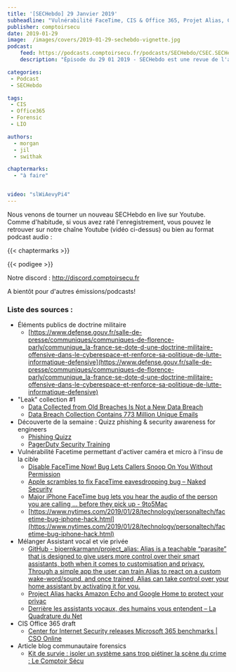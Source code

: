 ```yaml
---
title: '[SECHebdo] 29 Janvier 2019'
subheadline: "Vulnérabilité FaceTime, CIS & Office 365, Projet Alias, Collection #1: Megaleak?, Retex Forensic, Lutte informatique offensive, etc."
publisher: comptoirsecu
date: 2019-01-29
image:  /images/covers/2019-01-29-sechebdo-vignette.jpg
podcast:
    feed: https://podcasts.comptoirsecu.fr/podcasts/SECHebdo/CSEC.SECHebdo.2019-01-29.mp3
    description: "Épisode du 29 01 2019 - SECHebdo est une revue de l'actualité cybersécurité réalisée en live sur Youtube, généralement le mardi soir."

categories:
 - Podcast
 - SECHebdo

tags:
 - CIS
 - Office365
 - Forensic
 - LIO

authors:
  - morgan
  - jil
  - swithak

chaptermarks:
  - "à faire"


video: "slWiAevyPi4"
---
```


Nous venons de tourner un nouveau SECHebdo en live sur Youtube. Comme d'habitude, si vous avez raté l'enregistrement, vous pouvez le retrouver sur notre chaîne Youtube (vidéo ci-dessus) ou bien au format podcast audio :

{{< chaptermarks >}}

{{< podigee >}}

Notre discord : <http://discord.comptoirsecu.fr>

A bientôt pour d'autres émissions/podcasts!

### Liste des sources :

*  Éléments publics de doctrine militaire
	* [https://www.defense.gouv.fr/salle-de-presse/communiques/communiques-de-florence-parly/communique_la-france-se-dote-d-une-doctrine-militaire-offensive-dans-le-cyberespace-et-renforce-sa-politique-de-lutte-informatique-defensive](https://www.defense.gouv.fr/salle-de-presse/communiques/communiques-de-florence-parly/communique_la-france-se-dote-d-une-doctrine-militaire-offensive-dans-le-cyberespace-et-renforce-sa-politique-de-lutte-informatique-defensive)
*  "Leak" collection #1
	* [Data Collected from Old Breaches Is Not a New Data Breach](https://www.bleepingcomputer.com/editorial/security/data-collected-from-old-breaches-is-not-a-new-data-breach/)
	* [Data Breach Collection Contains 773 Million Unique Emails](https://www.bankinfosecurity.com/blogs/data-breach-collection-contains-773-million-unique-emails-p-2713)
*  Découverte de la semaine : Quizz phishing & security awareness for engineers
	* [Phishing Quizz](https://phishingquiz.withgoogle.com/)
	* [PagerDuty Security Training](https://sudo.pagerduty.com/)
*  Vulnérabilité Facetime permettant d'activer caméra et micro à l'insu de la cible
	* [Disable FaceTime Now! Bug Lets Callers Snoop On You Without Permission](https://www.bleepingcomputer.com/news/security/disable-facetime-now-bug-lets-callers-snoop-on-you-without-permission/)
	* [Apple scrambles to fix FaceTime eavesdropping bug – Naked Security](https://nakedsecurity.sophos.com/2019/01/29/apple-facetime-eavesdropping-bug/)
	* [Major iPhone FaceTime bug lets you hear the audio of the person you are calling ... before they pick up - 9to5Mac](https://9to5mac.com/2019/01/28/facetime-bug-hear-audio/)
	* [https://www.nytimes.com/2019/01/28/technology/personaltech/facetime-bug-iphone-hack.html](https://www.nytimes.com/2019/01/28/technology/personaltech/facetime-bug-iphone-hack.html)
*  Mélanger Assistant vocal et vie privée
	* [GitHub - bjoernkarmann/project_alias: Alias is a teachable “parasite” that is designed to give users more control over their smart assistants, both when it comes to customisation and privacy. Through a simple app the user can train Alias to react on a custom wake-word/sound, and once trained, Alias can take control over your home assistant by activating it for you.](https://github.com/bjoernkarmann/project_alias)
	* [Project Alias hacks Amazon Echo and Google Home to protect your privac](https://www.fastcompany.com/90290703/this-is-the-first-truly-great-amazon-alexa-and-google-home-hack)
	* [Derrière les assistants vocaux, des humains vous entendent – La Quadrature du Net](https://www.laquadrature.net/2018/05/18/temoin_cortana/)
*  CIS Office 365 draft
	* [Center for Internet Security releases Microsoft 365 benchmarks | CSO Online](https://www.csoonline.com/article/3335456/windows/center-for-internet-security-releases-microsoft-365-benchmarks.html)
*  Article blog communautaire forensics
	* [Kit de survie : isoler un système sans trop piétiner la scène du crime : Le Comptoir Sécu](https://www.comptoirsecu.fr/blog/2019-01-21-isoler-un-systeme-sans-trop-pietiner-la-scene-de-crime/)
